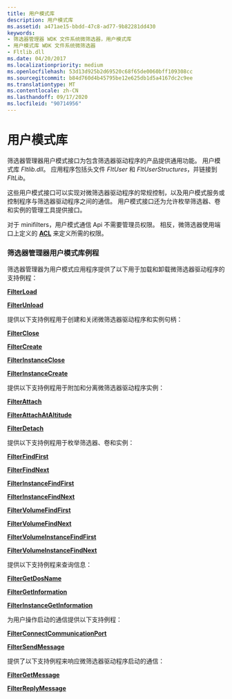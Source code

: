 ```yaml
---
title: 用户模式库
description: 用户模式库
ms.assetid: a471ae15-bbdd-47c8-ad77-9b82281dd430
keywords:
- 筛选器管理器 WDK 文件系统微筛选器，用户模式库
- 用户模式库 WDK 文件系统微筛选器
- Fltlib.dll
ms.date: 04/20/2017
ms.localizationpriority: medium
ms.openlocfilehash: 53d13d925b2d69520c68f65de0060bff109308cc
ms.sourcegitcommit: b84d760d4b45795be12e625db1d5a4167dc2c9ee
ms.translationtype: MT
ms.contentlocale: zh-CN
ms.lasthandoff: 09/17/2020
ms.locfileid: "90714956"
---
```

# <a name="user-mode-library"></a>用户模式库


筛选器管理器用户模式接口为包含筛选器驱动程序的产品提供通用功能。 用户模式库 *Fltlib.dll*。 应用程序包括头文件 *FltUser* 和 *FltUserStructures*，并链接到 *FltLib*。

这些用户模式接口可以实现对微筛选器驱动程序的常规控制，以及用户模式服务或控制程序与筛选器驱动程序之间的通信。 用户模式接口还为允许枚举筛选器、卷和实例的管理工具提供接口。

对于 minifilters，用户模式通信 Api 不需要管理员权限。 相反，微筛选器使用端口上定义的 [**ACL**](/windows-hardware/drivers/ddi/wdm/ns-wdm-_acl) 来定义所需的权限。

### <a name="span-idfilter_manager_user-mode_library_routinesspanspan-idfilter_manager_user-mode_library_routinesspanspan-idfilter_manager_user-mode_library_routinesspanfilter-manager-user-mode-library-routines"></a><span id="Filter_Manager_User-Mode_Library_Routines"></span><span id="filter_manager_user-mode_library_routines"></span><span id="FILTER_MANAGER_USER-MODE_LIBRARY_ROUTINES"></span>筛选器管理器用户模式库例程

筛选器管理器为用户模式应用程序提供了以下用于加载和卸载微筛选器驱动程序的支持例程：

[**FilterLoad**](/windows/win32/api/fltuser/nf-fltuser-filterload)

[**FilterUnload**](/windows/win32/api/fltuser/nf-fltuser-filterunload)

提供以下支持例程用于创建和关闭微筛选器驱动程序和实例句柄：

[**FilterClose**](/windows/win32/api/fltuser/nf-fltuser-filterclose)

[**FilterCreate**](/windows/win32/api/fltuser/nf-fltuser-filtercreate)

[**FilterInstanceClose**](/windows/win32/api/fltuser/nf-fltuser-filterinstanceclose)

[**FilterInstanceCreate**](/windows/win32/api/fltuser/nf-fltuser-filterinstancecreate)

提供以下支持例程用于附加和分离微筛选器驱动程序实例：

[**FilterAttach**](/windows/win32/api/fltuser/nf-fltuser-filterattach)

[**FilterAttachAtAltitude**](/windows/win32/api/fltuser/nf-fltuser-filterattachataltitude)

[**FilterDetach**](/windows/win32/api/fltuser/nf-fltuser-filterdetach)

提供以下支持例程用于枚举筛选器、卷和实例：

[**FilterFindFirst**](/windows/win32/api/fltuser/nf-fltuser-filterfindfirst)

[**FilterFindNext**](/windows/win32/api/fltuser/nf-fltuser-filterfindnext)

[**FilterInstanceFindFirst**](/windows/win32/api/fltuser/nf-fltuser-filterinstancefindfirst)

[**FilterInstanceFindNext**](/windows/win32/api/fltuser/nf-fltuser-filterinstancefindnext)

[**FilterVolumeFindFirst**](/windows/win32/api/fltuser/nf-fltuser-filtervolumefindfirst)

[**FilterVolumeFindNext**](/windows/win32/api/fltuser/nf-fltuser-filtervolumefindnext)

[**FilterVolumeInstanceFindFirst**](/windows/win32/api/fltuser/nf-fltuser-filtervolumeinstancefindfirst)

[**FilterVolumeInstanceFindNext**](/windows/win32/api/fltuser/nf-fltuser-filtervolumeinstancefindnext)

提供以下支持例程来查询信息：

[**FilterGetDosName**](/windows/win32/api/fltuser/nf-fltuser-filtergetdosname)

[**FilterGetInformation**](/windows/win32/api/fltuser/nf-fltuser-filtergetinformation)

[**FilterInstanceGetInformation**](/windows/win32/api/fltuser/nf-fltuser-filterinstancegetinformation)

为用户操作启动的通信提供以下支持例程：

[**FilterConnectCommunicationPort**](/windows/win32/api/fltuser/nf-fltuser-filterconnectcommunicationport)

[**FilterSendMessage**](/windows/win32/api/fltuser/nf-fltuser-filtersendmessage)

提供了以下支持例程来响应微筛选器驱动程序启动的通信：

[**FilterGetMessage**](/windows/win32/api/fltuser/nf-fltuser-filtergetmessage)

[**FilterReplyMessage**](/windows/win32/api/fltuser/nf-fltuser-filterreplymessage)

 

